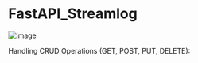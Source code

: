 # FastAPI_Streamlog

![image](https://github.com/gnanesh-16/FastAPI_Streamlog/assets/98212179/7a75d69c-d75c-44a0-877c-9573ce3aedf1)

Handling CRUD Operations (GET, POST, PUT, DELETE):
